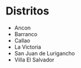 # Distritos

- Ancon
- Barranco
- Callao
- La Victoria
- San Juan de Lurigancho
- Villa El Salvador
